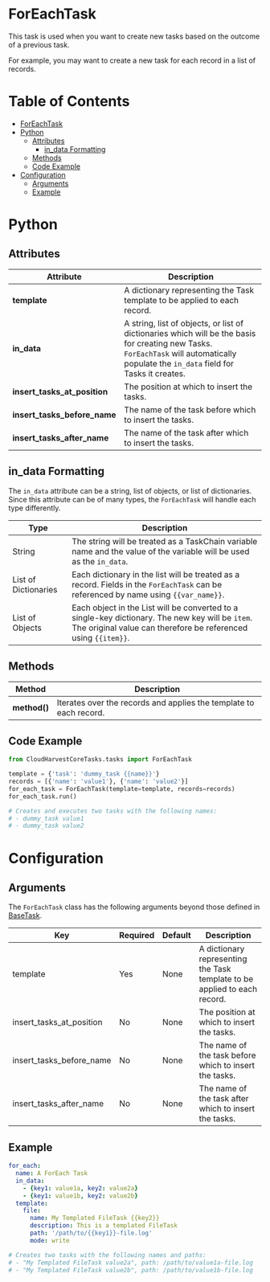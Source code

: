 # ForEachTask
This task is used when you want to create new tasks based on the outcome of a previous task. 

For example, you may want to create a new task for each record in a list of records.

# Table of Contents

- [ForEachTask](#foreach-task)
- [Python](#python)
  - [Attributes](#attributes)
    - [in\_data Formatting](#in_data-formatting)
  - [Methods](#methods)
  - [Code Example](#code-example)
- [Configuration](#configuration)
  - [Arguments](#arguments)
  - [Example](#example)

# Python
## Attributes
| Attribute                    | Description                                                                                                                                                                            |
|------------------------------|----------------------------------------------------------------------------------------------------------------------------------------------------------------------------------------|
| **template**                 | A dictionary representing the Task template to be applied to each record.                                                                                                              |
| **in_data**                  | A string, list of objects, or list of dictionaries which will be the basis for creating new Tasks. `ForEachTask` will automatically populate the `in_data` field for Tasks it creates. |
| **insert_tasks_at_position** | The position at which to insert the tasks.                                                                                                                                             |
| **insert_tasks_before_name** | The name of the task before which to insert the tasks.                                                                                                                                 |
| **insert_tasks_after_name**  | The name of the task after which to insert the tasks.                                                                                                                                  |

## in_data Formatting
The `in_data` attribute can be a string, list of objects, or list of dictionaries. Since this attribute can be of many
types, the `ForEachTask` will handle each type differently.

| Type                 | Description                                                                                                                                                        |
|----------------------|--------------------------------------------------------------------------------------------------------------------------------------------------------------------|
| String               | The string will be treated as a TaskChain variable name and the value of the variable will be used as the `in_data`.                                               |
| List of Dictionaries | Each dictionary in the list will be treated as a record. Fields in the `ForEachTask` can be referenced by name using `{{var_name}}`.                               |
| List of Objects      | Each object in the List will be converted to a single-key dictionary. The new key will be `item`. The original value can therefore be referenced using `{{item}}`. |


## Methods
| Method       | Description                                                        |
|--------------|--------------------------------------------------------------------|
| **method()** | Iterates over the records and applies the template to each record. |

## Code Example

```python
from CloudHarvestCoreTasks.tasks import ForEachTask

template = {'task': 'dummy_task {{name}}'}
records = [{'name': 'value1'}, {'name': 'value2'}]
for_each_task = ForEachTask(template=template, records=records)
for_each_task.run()

# Creates and executes two tasks with the following names:
# - dummy_task value1
# - dummy_task value2
```

# Configuration

## Arguments
The `ForEachTask` class has the following arguments beyond those defined in [BaseTask](./base.md).

| Key                      | Required | Default | Description                                                                                        |
|--------------------------|----------|---------|----------------------------------------------------------------------------------------------------|
| template                 | Yes      | None    | A dictionary representing the Task template to be applied to each record.                          |
| insert_tasks_at_position | No       | None    | The position at which to insert the tasks.                                                         |
| insert_tasks_before_name | No       | None    | The name of the task before which to insert the tasks.                                             |
| insert_tasks_after_name  | No       | None    | The name of the task after which to insert the tasks.                                              |

## Example
```yaml
for_each:
  name: A ForEach Task
  in_data:
    - {key1: value1a, key2: value2a}
    - {key1: value1b, key2: value2b}
  template:
    file:
      name: My Templated FileTask {{key2}}
      description: This is a templated FileTask
      path: '/path/to/{{key1}}-file.log'
      mode: write

# Creates two tasks with the following names and paths:
# - "My Templated FileTask value2a", path: /path/to/value1a-file.log
# - "My Templated FileTask value2b", path: /path/to/value1b-file.log
```
